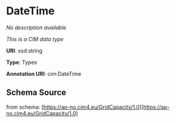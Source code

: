 # DateTime

_No description available_

*This is a CIM data type*

**URI**: xsd:string

**Type**: Types

**Annotation URI**: cim:DateTime

## Schema Source

from schema: [https://ap-no.cim4.eu/GridCapacity/1.0](https://ap-no.cim4.eu/GridCapacity/1.0)
